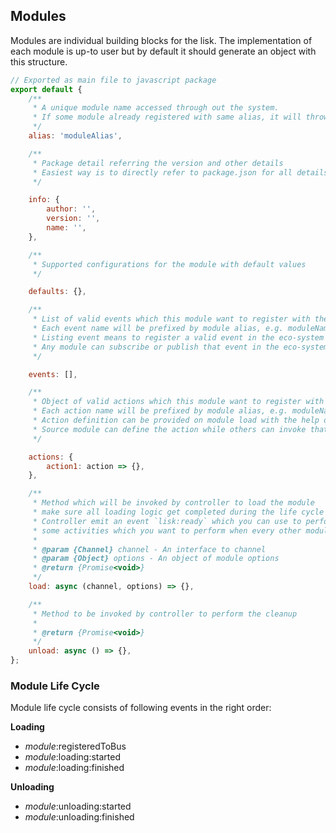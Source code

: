 ## Modules

Modules are individual building blocks for the lisk. The implementation of each module is up-to user but by default it should generate an object with this structure.

```js
// Exported as main file to javascript package
export default {
	/**
	 * A unique module name accessed through out the system.
	 * If some module already registered with same alias, it will throw error
	 */
	alias: 'moduleAlias',

	/**
	 * Package detail referring the version and other details
	 * Easiest way is to directly refer to package.json for all details
	 */

	info: {
		author: '',
		version: '',
		name: '',
	},

	/**
	 * Supported configurations for the module with default values
	 */

	defaults: {},

	/**
	 * List of valid events which this module want to register with the controller
	 * Each event name will be prefixed by module alias, e.g. moduleName:event1
	 * Listing event means to register a valid event in the eco-system
	 * Any module can subscribe or publish that event in the eco-system
	 */

	events: [],

	/**
	 * Object of valid actions which this module want to register with the controller
	 * Each action name will be prefixed by module alias, e.g. moduleName:action1
	 * Action definition can be provided on module load with the help of the channels
	 * Source module can define the action while others can invoke that action
	 */

	actions: {
		action1: action => {},
	},

	/**
	 * Method which will be invoked by controller to load the module
	 * make sure all loading logic get completed during the life cycle of load.
	 * Controller emit an event `lisk:ready` which you can use to perform
	 * some activities which you want to perform when every other module is loaded
	 *
	 * @param {Channel} channel - An interface to channel
	 * @param {Object} options - An object of module options
	 * @return {Promise<void>}
	 */
	load: async (channel, options) => {},

	/**
	 * Method to be invoked by controller to perform the cleanup
	 *
	 * @return {Promise<void>}
	 */
	unload: async () => {},
};
```

### Module Life Cycle

Module life cycle consists of following events in the right order:

**Loading**

* _module_:registeredToBus
* _module_:loading:started
* _module_:loading:finished

**Unloading**

* _module_:unloading:started
* _module_:unloading:finished
